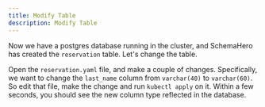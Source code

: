 ```yaml
---
title: Modify Table
description: Modify Table
---
```


Now we have a postgres database running in the cluster, and SchemaHero has created the `reservation` table. Let's change the table.

Open the `reservation.yaml` file, and make a couple of changes. Specifically, we want to change the `last_name` column from `varchar(40)` to `varchar(60)`. So edit that file, make the change and run `kubectl apply` on it. Within a few seconds, you should see the new column type reflected in the database.

